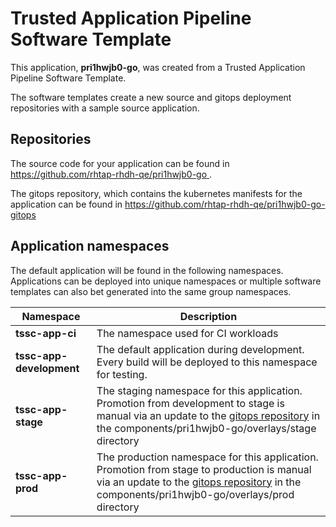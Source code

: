 # Trusted Application Pipeline Software Template

This application, **pri1hwjb0-go**, was created from a Trusted Application Pipeline Software Template.

The software templates create a new source and gitops deployment repositories with a sample source application. 

## Repositories

The source code for your application can be found in [https://github.com/rhtap-rhdh-qe/pri1hwjb0-go ](https://github.com/rhtap-rhdh-qe/pri1hwjb0-go ).
 
The gitops repository, which contains the kubernetes manifests for the application can be found in 
[https://github.com/rhtap-rhdh-qe/pri1hwjb0-go-gitops ](https://github.com/rhtap-rhdh-qe/pri1hwjb0-go-gitops ) 

## Application namespaces 

The default application will be found in the following namespaces. Applications can be deployed into unique namespaces or multiple software templates can also bet generated into the same group namespaces.  

|  Namespace   |  Description   |  
| -------- | -------- |
| **tssc-app-ci** | The namespace used for CI workloads |
| **tssc-app-development** | The default application during development. Every build will be deployed to this namespace for testing. |
| **tssc-app-stage** | The staging namespace for this application. Promotion from development to stage is manual via an update to the [gitops repository](https://github.com/rhtap-rhdh-qe/pri1hwjb0-go-gitops ) in the components/pri1hwjb0-go/overlays/stage directory |
| **tssc-app-prod** | The production namespace for this application. Promotion from stage to production is manual via an update to the [gitops repository](https://github.com/rhtap-rhdh-qe/pri1hwjb0-go-gitops ) in the components/pri1hwjb0-go/overlays/prod directory |